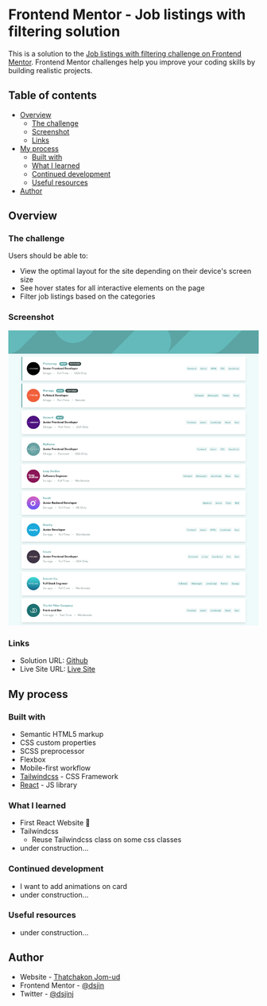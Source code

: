 # Frontend Mentor - Job listings with filtering solution

This is a solution to the [Job listings with filtering challenge on Frontend Mentor](https://www.frontendmentor.io/challenges/job-listings-with-filtering-ivstIPCt). Frontend Mentor challenges help you improve your coding skills by building realistic projects. 

## Table of contents

- [Overview](#overview)
  - [The challenge](#the-challenge)
  - [Screenshot](#screenshot)
  - [Links](#links)
- [My process](#my-process)
  - [Built with](#built-with)
  - [What I learned](#what-i-learned)
  - [Continued development](#continued-development)
  - [Useful resources](#useful-resources)
- [Author](#author)

## Overview

### The challenge

Users should be able to:

- View the optimal layout for the site depending on their device's screen size
- See hover states for all interactive elements on the page
- Filter job listings based on the categories

### Screenshot

![Desktop](./screenshot.png)

### Links

- Solution URL: [Github](https://github.com/dsjin/static-job-listing/)
- Live Site URL: [Live Site](https://joblist.dsjin.tk/)

## My process

### Built with

- Semantic HTML5 markup
- CSS custom properties
- SCSS preprocessor
- Flexbox
- Mobile-first workflow
- [Tailwindcss](https://tailwindcss.com/) - CSS Framework
- [React](https://reactjs.org/) - JS library

### What I learned

- First React Website 🎉
- Tailwindcss
    * Reuse Tailwindcss class on some css classes
- under construction...

### Continued development

- I want to add animations on card
- under construction...

### Useful resources

- under construction...

## Author

- Website - [Thatchakon Jom-ud](https://dsjin.tk)
- Frontend Mentor - [@dsjin](https://www.frontendmentor.io/profile/dsjin)
- Twitter - [@dsjinj](https://www.twitter.com/dsjinj)

